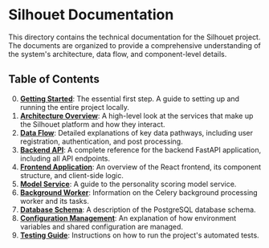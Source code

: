 # Silhouet Documentation

This directory contains the technical documentation for the Silhouet project. The documents are organized to provide a comprehensive understanding of the system's architecture, data flow, and component-level details.

## Table of Contents

0.  **[Getting Started](./0_getting_started.md)**: The essential first step. A guide to setting up and running the entire project locally.
1.  **[Architecture Overview](./1_architecture.md)**: A high-level look at the services that make up the Silhouet platform and how they interact.
2.  **[Data Flow](./2_data_flow.md)**: Detailed explanations of key data pathways, including user registration, authentication, and post processing.
3.  **[Backend API](./3_backend_api.md)**: A complete reference for the backend FastAPI application, including all API endpoints.
4.  **[Frontend Application](./4_frontend.md)**: An overview of the React frontend, its component structure, and client-side logic.
5.  **[Model Service](./5_model_service.md)**: A guide to the personality scoring model service.
6.  **[Background Worker](./6_background_worker.md)**: Information on the Celery background processing worker and its tasks.
7.  **[Database Schema](./7_database.md)**: A description of the PostgreSQL database schema.
8.  **[Configuration Management](./8_configuration.md)**: An explanation of how environment variables and shared configuration are managed.
9.  **[Testing Guide](./9_testing.md)**: Instructions on how to run the project's automated tests.
